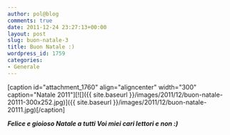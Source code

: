 ```yaml
---
author: pol@blog
comments: true
date: 2011-12-24 23:27:13+00:00
layout: post
slug: buon-natale-3
title: Buon Natale :)
wordpress_id: 1759
categories:
- Generale
---
```


[caption id="attachment_1760" align="aligncenter" width="300" caption="Natale 2011"][![]({{ site.baseurl }}/images/2011/12/buon-natale-20111-300x252.jpg)]({{ site.baseurl }}/images/2011/12/buon-natale-20111.jpg)[/caption]





_**Felice e gioioso Natale a tutti Voi miei cari lettori e non :)**_

